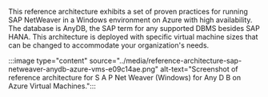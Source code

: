 This reference architecture exhibits a set of proven practices for running SAP NetWeaver in a Windows environment on Azure with high availability. The database is AnyDB, the SAP term for any supported DBMS besides SAP HANA. This architecture is deployed with specific virtual machine sizes that can be changed to accommodate your organization's needs.

:::image type="content" source="../media/reference-architecture-sap-netweaver-anydb-azure-vms-e09c14ae.png" alt-text="Screenshot of reference architecture for S A P Net Weaver (Windows) for Any D B on Azure Virtual Machines.":::
